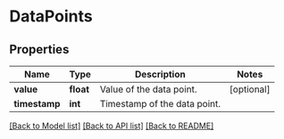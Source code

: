 # DataPoints

## Properties
Name | Type | Description | Notes
------------ | ------------- | ------------- | -------------
**value** | **float** | Value of the data point. | [optional] 
**timestamp** | **int** | Timestamp of the data point. | 

[[Back to Model list]](../README.md#documentation-for-models) [[Back to API list]](../README.md#documentation-for-api-endpoints) [[Back to README]](../README.md)

